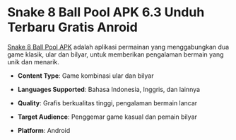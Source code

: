 ﻿# Snake 8 Ball Pool APK 6.3 Unduh Terbaru Gratis Anroid
[Snake 8 Ball Pool APK](https://apkeira.com/snake-8-ball-pool/) adalah aplikasi permainan yang menggabungkan dua game klasik, ular dan bilyar, untuk memberikan pengalaman bermain yang unik dan menarik.

-   **Content Type**: Game kombinasi ular dan bilyar
    
-   **Languages Supported**: Bahasa Indonesia, Inggris, dan lainnya
    
-   **Quality**: Grafis berkualitas tinggi, pengalaman bermain lancar
    
-   **Target Audience**: Penggemar game kasual dan pemain bilyar
    
-   **Platform**: Android

